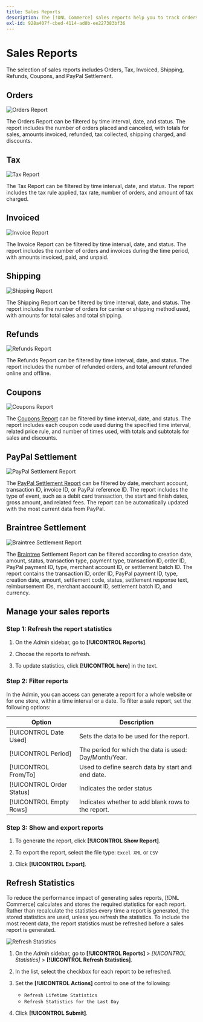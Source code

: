 ```yaml
---
title: Sales Reports
description: The [!DNL Commerce] sales reports help you to track orders, taxes, invoices, shipping, refunds, coupons, and PayPal settlement.
exl-id: 928a407f-cbed-4114-ad0b-ee227383bf36
---
```

# Sales Reports

The selection of sales reports includes Orders, Tax, Invoiced, Shipping, Refunds, Coupons, and PayPal Settlement.

## Orders

![Orders Report](./assets/order-report.png)<!-- zoom -->

The Orders Report can be filtered by time interval, date, and status. The report includes the number of orders placed and canceled, with totals for sales, amounts invoiced, refunded, tax collected, shipping charged, and discounts.

## Tax

![Tax Report](./assets/tax-report.png)<!-- zoom -->

The Tax Report can be filtered by time interval, date, and status. The report includes the tax rule applied, tax rate, number of orders, and amount of tax charged.

## Invoiced

![Invoice Report](./assets/sales-invoiced.png)<!-- zoom -->

The Invoice Report can be filtered by time interval, date, and status. The report includes the number of orders and invoices during the time period, with amounts invoiced, paid, and unpaid.

## Shipping

![Shipping Report](./assets/shipping.png)<!-- zoom -->

The Shipping Report can be filtered by time interval, date, and status. The report includes the number of orders for carrier or shipping method used, with amounts for total sales  and total shipping.

## Refunds

![Refunds Report](./assets/sales-refunds.png)<!-- zoom -->

The Refunds Report can be filtered by time interval, date, and status. The report includes the number of refunded orders, and total amount refunded online and offline.

## Coupons

![Coupons Report](./assets/sales-coupons.png)<!-- zoom -->

The [Coupons Report](https://docs.magento.com/user-guide/marketing/price-rules-cart-coupon-report.html) can be filtered by time interval, date, and status. The report includes each coupon code used during the specified time interval, related price rule, and number of times used, with totals and subtotals for sales and discounts.

## PayPal Settlement

![PayPal Settlement Report](./assets/reports-sales-paypal-settlement.png)<!-- zoom -->

The [PayPal Settlement Report](https://docs.magento.com/user-guide/payment/paypal-settlement-reports.html) can be filtered by date, merchant account, transaction ID, invoice ID, or PayPal reference ID. The report includes the type of event, such as a debit card transaction, the start and finish dates, gross amount, and related fees. The report can be automatically updated with the most current data from PayPal.

## Braintree Settlement

![Braintree Settlement Report](./assets/braintree-settlement.png)<!-- zoom -->

The [Braintree](https://docs.magento.com/user-guide/payment/braintree.html) Settlement Report can be filtered according to creation date, amount, status, transaction type, payment type, transaction ID, order ID, PayPal payment ID, type, merchant account ID, or settlement batch ID. The report contains the transaction ID, order ID, PayPal payment ID, type, creation date, amount, settlement code, status, settlement response text, reimbursement IDs, merchant account ID, settlement batch ID, and currency.

## Manage your sales reports

### Step 1: Refresh the report statistics

1. On the _Admin_ sidebar, go to **[!UICONTROL Reports]**.

1. Choose the reports to refresh.

1. To update statistics, click **[!UICONTROL here]** in the text.

### Step 2: Filter reports

In the Admin, you can access can generate a report for a whole website or for one store, within a time interval or a date. To filter a sale report, set the following options:

| Option | Description |
|--- |--- |
|[!UICONTROL Date Used]|Sets the data to be used for the report.|
|[!UICONTROL Period]|The period for which the data is used: Day/Month/Year.|
|[!UICONTROL From/To]|Used to define search data by start and end date.|
|[!UICONTROL Order Status]|Indicates the order status|
|[!UICONTROL Empty Rows]|Indicates whether to add blank rows to the report.|

### Step 3: Show and export reports

1. To generate the report, click **[!UICONTROL Show Report]**.

1. To export the report, select the file type: `Excel XML` or `CSV`

1. Click **[!UICONTROL Export]**.

## Refresh Statistics

To reduce the performance impact of generating sales reports, [!DNL Commerce] calculates and stores the required statistics for each report. Rather than recalculate the statistics every time a report is generated, the stored statistics are used, unless you refresh the statistics. To include the most recent data, the report statistics must be refreshed before a sales report is generated.

![Refresh Statistics](./assets/refresh-stats.png)<!-- zoom -->

1. On the _Admin_ sidebar, go to **[!UICONTROL Reports]** > _[!UICONTROL Statistics]_ > **[!UICONTROL Refresh Statistics]**.

1. In the list, select the checkbox for each report to be refreshed.

1. Set the **[!UICONTROL Actions]** control to one of the following:

   - `Refresh Lifetime Statistics`
   - `Refresh Statistics for the Last Day`

1. Click **[!UICONTROL Submit]**.
